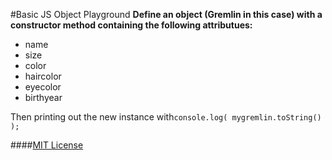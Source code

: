#Basic JS Object Playground
**Define an object (Gremlin in this case) with a constructor method containing the following attributues:**

* name
* size
* color
* haircolor
* eyecolor
* birthyear

Then printing out the new instance with``console.log( mygremlin.toString() );``


####[MIT License](johnjensen.mit-license.org)
